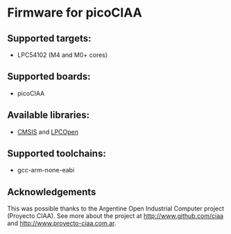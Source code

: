 # Firmware for picoCIAA

## Supported targets:
- LPC54102 (M4 and M0+ cores)

## Supported boards:
- picoCIAA

## Available libraries:
- [CMSIS](http://www.arm.com/products/processors/cortex-m/cortex-microcontroller-software-interface-standard.php) and [LPCOpen](https://www.lpcware.com/lpcopen)

## Supported toolchains:
- gcc-arm-none-eabi

## Acknowledgements
This was possible thanks to the Argentine Open Industrial Computer project (Proyecto CIAA). See more about the project at http://www.github.com/ciaa and http://www.proyecto-ciaa.com.ar.
